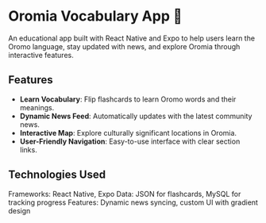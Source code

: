 # Oromia Vocabulary App 📖

An educational app built with React Native and Expo to help users learn the Oromo language, stay updated with news, and explore Oromia through interactive features.

## Features
- **Learn Vocabulary**: Flip flashcards to learn Oromo words and their meanings.
- **Dynamic News Feed**: Automatically updates with the latest community news.
- **Interactive Map**: Explore culturally significant locations in Oromia.
- **User-Friendly Navigation**: Easy-to-use interface with clear section links.

## Technologies Used
Frameworks: React Native, Expo
Data: JSON for flashcards, MySQL for tracking progress
Features: Dynamic news syncing, custom UI with gradient design

